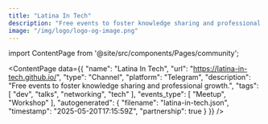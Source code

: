 ```yaml
---
title: "Latina In Tech"
description: "Free events to foster knowledge sharing and professional growth."
image: "/img/logo/logo-og-image.png"
---
```

import ContentPage from '@site/src/components/Pages/community';

<ContentPage
    data={{
  "name": "Latina In Tech",
  "url": "https://latina-in-tech.github.io/",
  "type": "Channel",
  "platform": "Telegram",
  "description": "Free events to foster knowledge sharing and professional growth.",
  "tags": [
    "dev",
    "talks",
    "networking",
    "tech"
  ],
  "events_type": [
    "Meetup",
    "Workshop"
  ],
  "autogenerated": {
    "filename": "latina-in-tech.json",
    "timestamp": "2025-05-20T17:15:59Z",
    "partnership": true
  }
}}
/>
